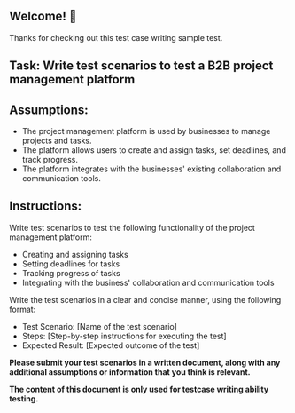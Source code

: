## Welcome! 👋

Thanks for checking out this test case writing sample test.


## Task: Write test scenarios to test a B2B project management platform

## Assumptions:

- The project management platform is used by businesses to manage projects and tasks.
- The platform allows users to create and assign tasks, set deadlines, and track progress.
- The platform integrates with the businesses' existing collaboration and communication tools.

## Instructions:

Write test scenarios to test the following functionality of the project management platform:
- Creating and assigning tasks
- Setting deadlines for tasks
- Tracking progress of tasks
- Integrating with the business' collaboration and communication tools

Write the test scenarios in a clear and concise manner, using the following format:

- Test Scenario: [Name of the test scenario]
- Steps: [Step-by-step instructions for executing the test]
- Expected Result: [Expected outcome of the test]


**Please submit your test scenarios in a written document, along with any additional assumptions or information that you think is relevant.**


**The content of this document is only used for testcase writing ability testing.**



